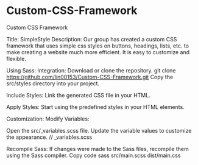 # Custom-CSS-Framework
Custom CSS Framework

Title: SimpleStyle
Description: Our group has created a custom CSS framework that uses simple css styles on buttons, headings, lists, etc. to make creating a website much more efficient. It is easy to customize and flexible. 

Using Sass:
Integration:
Download or clone the repository.
git clone https://github.com/lin00153/Custom-CSS-Framework.git
Copy the src/styles directory into your project.

Include Styles:
Link the generated CSS file in your HTML.
<link rel="stylesheet" href="styles.css">

Apply Styles:
Start using the predefined styles in your HTML elements.

Customization:
Modify Variables:

Open the src/_variables.scss file.
Update the variable values to customize the appearance.
// _variables.scss

Recompile Sass:
If changes were made to the Sass files, recompile them using the Sass compiler.
Copy code
sass src/main.scss dist/main.css
